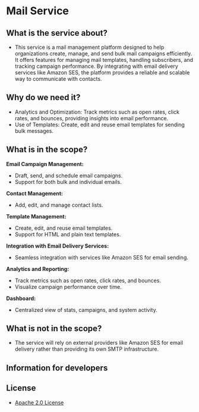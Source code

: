 # Mail Service

## What is the service about?

- This service is a mail management platform designed to help organizations create, manage, and send bulk mail campaigns efficiently. It offers features for managing mail templates, handling subscribers, and tracking campaign performance. By integrating with email delivery services like Amazon SES, the platform provides a reliable and scalable way to communicate with contacts.

## Why do we need it?

- Analytics and Optimization: Track metrics such as open rates, click rates, and bounces, providing insights into email performance.
- Use of Templates: Create, edit and reuse email templates for sending bulk messages.

## What is in the scope?

**Email Campaign Management:**

- Draft, send, and schedule email campaigns.
- Support for both bulk and individual emails.

**Contact Management:**

- Add, edit, and manage contact lists.

**Template Management:**

- Create, edit, and reuse email templates.
- Support for HTML and plain text templates.

**Integration with Email Delivery Services:**

- Seamless integration with services like Amazon SES for email sending.

**Analytics and Reporting:**

- Track metrics such as open rates, click rates, and bounces.
- Visualize campaign performance over time.

**Dashboard:**

- Centralized view of stats, campaigns, and system activity.

## What is not in the scope?

- The service will rely on external providers like Amazon SES for email delivery rather than providing its own SMTP infrastructure.

## Information for developers

## License

- [Apache 2.0 License](LICENSE)
